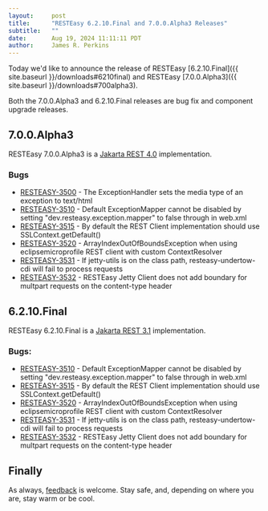 ```yaml
---
layout:     post
title:      "RESTEasy 6.2.10.Final and 7.0.0.Alpha3 Releases"
subtitle:   ""
date:       Aug 19, 2024 11:11:11 PDT
author:     James R. Perkins
---
```


Today we'd like to announce the release of RESTEasy [6.2.10.Final]({{ site.baseurl }}/downloads#6210final) and RESTEasy
[7.0.0.Alpha3]({{ site.baseurl }}/downloads#700alpha3).

Both the 7.0.0.Alpha3 and 6.2.10.Final releases are bug fix and component upgrade releases.

## 7.0.0.Alpha3

RESTEasy 7.0.0.Alpha3 is a [Jakarta REST 4.0](https://jakarta.ee/specifications/restful-ws/4.0/) implementation.

### Bugs
* [RESTEASY-3500](https://issues.redhat.com/browse/RESTEASY-3500) - The ExceptionHandler sets the media type of an exception to text/html
* [RESTEASY-3510](https://issues.redhat.com/browse/RESTEASY-3510) - Default ExceptionMapper cannot be disabled by setting "dev.resteasy.exception.mapper" to false through <context-param> in web.xml
* [RESTEASY-3515](https://issues.redhat.com/browse/RESTEASY-3515) - By default the REST Client implementation should use SSLContext.getDefault()
* [RESTEASY-3520](https://issues.redhat.com/browse/RESTEASY-3520) - ArrayIndexOutOfBoundsException when using eclipsemicroprofile REST client with custom ContextResolver
* [RESTEASY-3531](https://issues.redhat.com/browse/RESTEASY-3531) - If jetty-utils is on the class path, resteasy-undertow-cdi will fail to process requests
* [RESTEASY-3532](https://issues.redhat.com/browse/RESTEASY-3532) - RESTEasy Jetty Client does not add boundary for multpart requests on the content-type header


## 6.2.10.Final

RESTEasy 6.2.10.Final is a [Jakarta REST 3.1](https://jakarta.ee/specifications/restful-ws/3.1/) implementation.

### Bugs:

* [RESTEASY-3510](https://issues.redhat.com/browse/RESTEASY-3510) - Default ExceptionMapper cannot be disabled by setting "dev.resteasy.exception.mapper" to false through <context-param> in web.xml
* [RESTEASY-3515](https://issues.redhat.com/browse/RESTEASY-3515) - By default the REST Client implementation should use SSLContext.getDefault()
* [RESTEASY-3520](https://issues.redhat.com/browse/RESTEASY-3520) - ArrayIndexOutOfBoundsException when using eclipsemicroprofile REST client with custom ContextResolver
* [RESTEASY-3531](https://issues.redhat.com/browse/RESTEASY-3531) - If jetty-utils is on the class path, resteasy-undertow-cdi will fail to process requests
* [RESTEASY-3532](https://issues.redhat.com/browse/RESTEASY-3532) - RESTEasy Jetty Client does not add boundary for multpart requests on the content-type header

## Finally

As always, [feedback](https://github.com/resteasy/resteasy/discussions/) is welcome. Stay safe, and, depending on where 
you are, stay warm or be cool.
